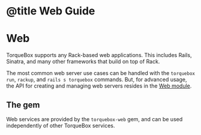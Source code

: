 # @title Web Guide

# Web

TorqueBox supports any Rack-based web applications. This includes
Rails, Sinatra, and many other frameworks that build on top of Rack.

The most common web server use cases can be handled with the
`torquebox run`, `rackup`, and `rails s torquebox` commands. But, for
advanced usage, the API for creating and managing web servers resides
in the [Web module](TorqueBox/Web.html).

## The gem

Web services are provided by the `torquebox-web` gem, and can be used
independently of other TorqueBox services.
